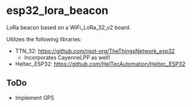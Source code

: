 # esp32_lora_beacon
LoRa beacon based on a WiFi_LoRa_32_v2 board.

Utilizes the following libraries:
- TTN_32: https://github.com/rgot-org/TheThingsNetwork_esp32
  - Incorporates CayenneLPP as well!
- Heltec_ESP32: https://github.com/HelTecAutomation/Heltec_ESP32

## ToDo
- Implement GPS

